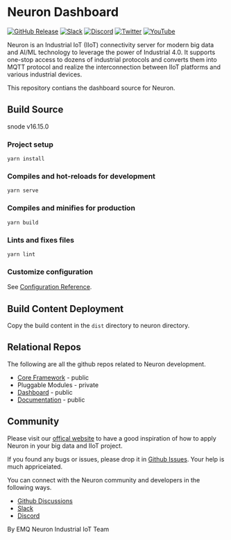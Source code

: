 # Neuron Dashboard

[![GitHub Release](https://img.shields.io/github/release/emqx/neuron-dashboard?color=brightgreen&label=Release)](https://github.com/emqx/neuron-dashboard/releases)
[![Slack](https://img.shields.io/badge/Slack-Neuron-39AE85?logo=slack)](https://slack-invite.emqx.io/)
[![Discord](https://img.shields.io/discord/931086341838622751?label=Discord&logo=discord)](https://discord.gg/xYGf3fQnES)
[![Twitter](https://img.shields.io/badge/Follow-EMQ-1DA1F2?logo=twitter)](https://twitter.com/EMQTech)
[![YouTube](https://img.shields.io/badge/Subscribe-EMQ-FF0000?logo=youtube)](https://www.youtube.com/channel/UC5FjR77ErAxvZENEWzQaO5Q)

Neuron is an Industrial IoT (IIoT) connectivity server for modern big data and AI/ML technology to leverage the power of Industrial 4.0. It supports one-stop access to dozens of industrial protocols and converts them into MQTT protocol and realize the interconnection between IIoT platforms and various industrial devices.

This repository contians the dashboard source for Neuron.

## Build Source

snode v16.15.0

### Project setup

```
yarn install
```

### Compiles and hot-reloads for development

```
yarn serve
```

### Compiles and minifies for production

```
yarn build
```

### Lints and fixes files

```
yarn lint
```

### Customize configuration

See [Configuration Reference](https://cli.vuejs.org/config/).

## Build Content Deployment

Copy the build content in the `dist` directory to neuron directory.

## Relational Repos

The following are all the github repos related to Neuron development.

- [Core Framework](https://github.com/emqx/neuron) - public
- Pluggable Modules - private
- [Dashboard](https://github.com/emqx/neuron-dashboard) - public
- [Documentation](https://github.com/emqx/neuron-docs) - public

## Community

Please visit our [offical website](https://neugates.io) to have a good inspiration of how to apply Neuron in your big data and IIoT project.

If you found any bugs or issues, please drop it in [Github Issues](https://github.com/emqx/neuron/issues). Your help is much appriceiated.

You can connect with the Neuron community and developers in the following ways.

- [Github Discussions](https://github.com/emqx/neuron/discussions)
- [Slack](https://slack-invite.emqx.io/)
- [Discord](https://discord.gg/xYGf3fQnES)

By EMQ Neuron Industrial IoT Team
